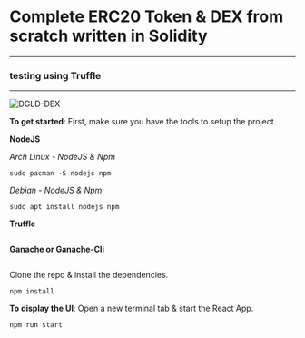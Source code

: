 # Complete ERC20 Token & DEX from scratch written in Solidity
*************************
### testing using Truffle
-------------------------
![DGLD-DEX](https://user-images.githubusercontent.com/81730792/123808908-266d9100-d8bf-11eb-9c70-6c3c9eca6f84.png)

__To get started__:
First, make sure you have the tools to setup the project.


__NodeJS__

_Arch Linux - NodeJS & Npm_
```
sudo pacman -S nodejs npm
```
_Debian - NodeJS & Npm_
```
sudo apt install nodejs npm
```

__Truffle__
```

```

__Ganache or Ganache-Cli__
```

```

Clone the repo & install the dependencies.

```
npm install
```
__To display the UI__:
Open a new terminal tab & start the React App.

```
npm run start
```
